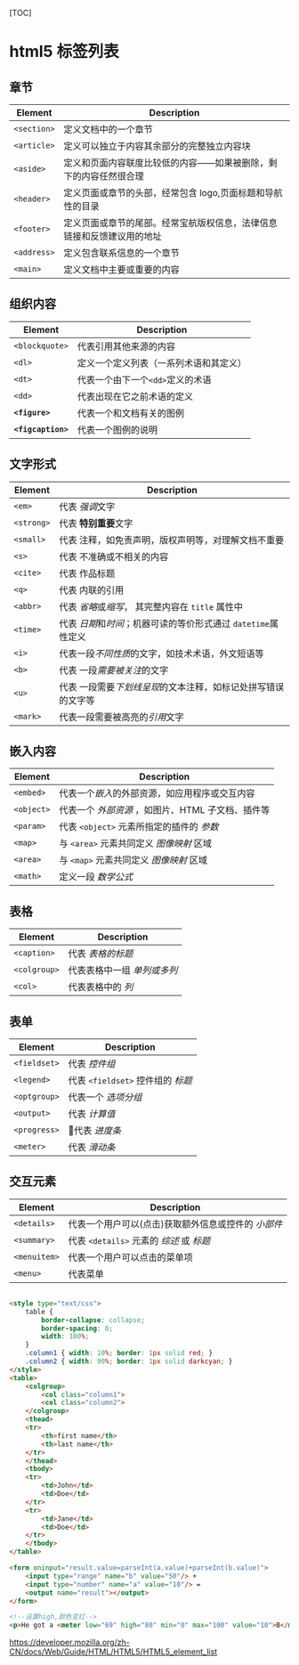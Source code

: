 [TOC]

# html5 标签列表

## 章节

| Element     | Description                         |
| ----------- | ----------------------------------- |
| `<section>` | 定义文档中的一个章节                          |
| `<article>` | 定义可以独立于内容其余部分的完整独立内容块               |
| `<aside>`   | 定义和页面内容联度比较低的内容——如果被删除，剩下的内容任然很合理   |
| `<header>`  | 定义页面或章节的头部，经常包含 logo,页面标题和导航性的目录    |
| `<footer>`  | 定义页面或章节的尾部。经常宝航版权信息，法律信息链接和反馈建议用的地址 |
| `<address>` | 定义包含联系信息的一个章节                       |
| `<main>`    | 定义文档中主要或重要的内容                       |

## 组织内容

| Element            | Description         |
| ------------------ | ------------------- |
| `<blockquote>`     | 代表引用其他来源的内容         |
| `<dl>`             | 定义一个定义列表（一系列术语和其定义） |
| `<dt>`             | 代表一个由下一个`<dd>`定义的术语 |
| `<dd>`             | 代表出现在它之前术语的定义       |
| **`<figure>`**     | 代表一个和文档有关的图例        |
| **`<figcaption>`** | 代表一个图例的说明           |

## 文字形式

| Element    | Description                             |
| ---------- | --------------------------------------- |
| `<em>`     | 代表 *强调*文字                               |
| `<strong>` | 代表 **特别重要**文字                           |
| `<small>`  | 代表 注释，如免责声明，版权声明等，对理解文档不重要              |
| `<s>`      | 代表 不准确或不相关的内容                           |
| `<cite>`   | 代表 作品标题                                 |
| `<q>`      | 代表 内联的引用                                |
| `<abbr>`   | 代表 *省略*或*缩写*， 其完整内容在 `title` 属性中        |
| `<time>`   | 代表 *日期*和*时间*；机器可读的等价形式通过 `datetime`属性定义 |
| `<i>`      | 代表一段*不同性质*的文字，如技术术语，外文短语等               |
| `<b>`      | 代表 一段*需要被关注*的文字                         |
| `<u>`      | 代表 一段需要*下划线呈现*的文本注释，如标记处拼写错误的文字等        |
| `<mark>`   | 代表一段需要被高亮的*引用*文字                        |

## 嵌入内容

| Element    | Description                   |
| ---------- | ----------------------------- |
| `<embed>`  | 代表一个*嵌入*的外部资源，如应用程序或交互内容      |
| `<object>` | 代表一个 *外部资源* ，如图片、HTML 子文档、插件等 |
| `<param>`  | 代表 `<object>` 元素所指定的插件的 *参数*  |
| `<map>`    | 与 `<area>` 元素共同定义 *图像映射* 区域   |
| `<area>`   | 与 `<map>` 元素共同定义 *图像映射* 区域    |
| `<math>`   | 定义一段 *数学公式*                   |

## 表格

| Element      | Description     |
| ------------ | --------------- |
| `<caption>`  | 代表 *表格的标题*      |
| `<colgroup>` | 代表表格中一组 *单列或多列* |
| `<col>`      | 代表表格中的 *列*      |

## 表单

| Element      | Description               |
| ------------ | ------------------------- |
| `<fieldset>` | 代表 *控件组*                  |
| `<legend>`   | 代表 `<fieldset>` 控件组的 *标题* |
| `<optgroup>` | 代表一个 *选项分组*               |
| `<output>`   | 代表 *计算值*                  |
| `<progress>` | 代表 *进度条*                 |
| `<meter>`    | 代表 *滑动条*                  |

## 交互元素

| Element      | Description                    |
| ------------ | ------------------------------ |
| `<details> ` | 代表一个用户可以(点击)获取额外信息或控件的 *小部件*   |
| `<summary>`  | 代表 `<details>` 元素的 *综述* 或 *标题* |
| `<menuitem>` | 代表一个用户可以点击的菜单项                 |
| `<menu>`     | 代表菜单                           |

```html

<style type="text/css">
    table {
        border-collapse: collapse;
        border-spacing: 0;
        width: 100%;
    }
    .column1 { width: 10%; border: 1px solid red; }
    .column2 { width: 90%; border: 1px solid darkcyan; }
</style>
<table>
    <colgroup>
        <col class="column1">
        <col class="column2">
    </colgroup>
    <thead>
    <tr>
        <th>first name</th>
        <th>last name</th>
    </tr>
    </thead>
    <tbody>
    <tr>
        <td>John</td>
        <td>Doe</td>
    </tr>
    <tr>
        <td>Jane</td>
        <td>Doe</td>
    </tr>
    </tbody>
</table>

<form oninput="result.value=parseInt(a.value)+parseInt(b.value)">
    <input type="range" name="b" value="50"/> +
    <input type="number" name="a" value="10"/> =
    <output name="result"></output>
</form>

<!--设置high,颜色变红-->
<p>He got a <meter low="69" high="80" min="0" max="100" value="10">B</meter> on the exam.</p>
```

https://developer.mozilla.org/zh-CN/docs/Web/Guide/HTML/HTML5/HTML5_element_list
